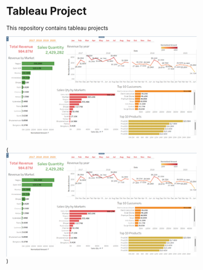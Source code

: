 # Tableau Project
 This repository contains tableau projects

![This is an image](https://github.com/auishikpyne/Tableau-Project/blob/master/Tableue_salesinsights.png)

(![This is an image](https://github.com/auishikpyne/Tableau-Project/blob/master/Tableue_salesinsights.png))
